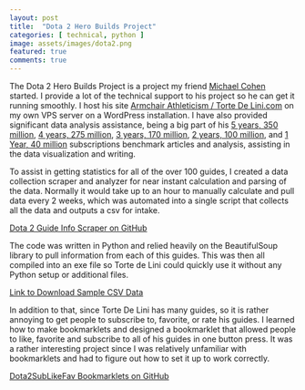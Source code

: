 ```yaml
---
layout: post
title:  "Dota 2 Hero Builds Project"
categories: [ technical, python ]
image: assets/images/dota2.png
featured: true
comments: true
---
```


The Dota 2 Hero Builds Project is a project my friend [Michael Cohen](https://twitter.com/tortedelini) started. I provide a lot of the technical support to his project so he can get it running smoothly. I host his site [Armchair Athleticism / Torte De Lini.com](http://tortedelini.com/) on my own VPS server on a WordPress installation. I have also provided significant data analysis assistance, being a big part of his [5 years, 350 million](http://tortedelini.com/2018/12/10/5-years-350-million-2018-dota-builds-project-year-review/), [4 years, 275 million](http://tortedelini.com/2018/02/10/4-years-275-million-2017-dota-builds-project-year-review/), [3 years, 170 million](http://tortedelini.com/2016/11/17/3-years-170-million-dota-builds-project-year-review/), [2 years, 100 million](http://tortedelini.com/2015/10/28/2-years-100-million-dota-builds-project-overview/), and [1 Year, 40 million](http://tortedelini.com/2014/11/17/1-year-40-million-dota-builds-project-overview/) subscriptions benchmark articles and analysis, assisting in the data visualization and writing.

To assist in getting statistics for all of the over 100 guides, I created a data collection scraper and analyzer for near instant calculation and parsing of the data. Normally it would take up to an hour to manually calculate and pull data every 2 weeks, which was automated into a single script that collects all the data and outputs a csv for intake.

[Dota 2 Guide Info Scraper on GitHub](https://github.com/LJamesHu/Dota2GuideInfoScraper)

The code was written in Python and relied heavily on the BeautifulSoup library to pull information from each of this guides. This was then all compiled into an exe file so Torte de Lini could quickly use it without any Python setup or additional files.

<object data="{{site.url}}{{site.baseurl}}/assets/files/guideData-2015-11-14-02-18-12.pdf" width="100%" height="600" type='application/pdf'></object>

[Link to Download Sample CSV Data]({{site.baseurl}}/assets/files/guideData-2015-11-14-02-18-12.csv)

In addition to that, since Torte De Lini has many guides, so it is rather annoying to get people to subscribe to, favorite, or rate his guides. I learned how to make bookmarklets and designed a bookmarklet that allowed people to like, favorite and subscribe to all of his guides in one button press. It was a rather interesting project since I was relatively unfamiliar with bookmarklets and had to figure out how to set it up to work correctly.

[Dota2SubLikeFav Bookmarklets on GitHub](https://github.com/LJamesHu/Dota2SubLikeFav)